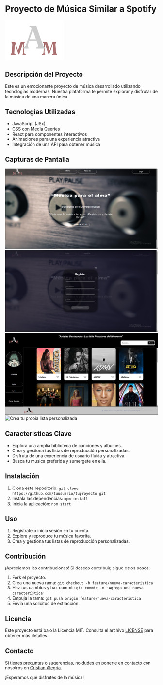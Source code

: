 # Proyecto de Música Similar a Spotify

![Logo del Proyecto](./src/images/Logo%20pagina.png)

## Descripción del Proyecto
Este es un emocionante proyecto de música desarrollado utilizando tecnologías modernas. Nuestra plataforma te permite explorar y disfrutar de la música de una manera única.

## Tecnologías Utilizadas
- JavaScript (JSx)
- CSS con Media Queries
- React para componentes interactivos
- Animaciones para una experiencia atractiva
- Integración de una API para obtener música

## Capturas de Pantalla
![Página de Inicio](./src/images/imagen-inicio.png)
![Registrate](./src/images/Registrate.png)
![Explorar Música](./src/images/Busqueda-music.png)
![Crea tu propia lista personalizada](./src/images/My)

## Características Clave
- Explora una amplia biblioteca de canciones y álbumes.
- Crea y gestiona tus listas de reproducción personalizadas.
- Disfruta de una experiencia de usuario fluida y atractiva.
- Busca tu musica preferida y sumergete en ella.

## Instalación
1. Clona este repositorio: `git clone https://github.com/tuusuario/tuproyecto.git`
2. Instala las dependencias: `npm install`
3. Inicia la aplicación: `npm start`

## Uso
1. Regístrate o inicia sesión en tu cuenta.
2. Explora y reproduce tu música favorita.
3. Crea y gestiona tus listas de reproducción personalizadas.

## Contribución
¡Apreciamos las contribuciones! Si deseas contribuir, sigue estos pasos:
1. Fork el proyecto.
2. Crea una nueva rama: `git checkout -b feature/nueva-caracteristica`
3. Haz tus cambios y haz commit: `git commit -m 'Agrega una nueva característica'`
4. Empuja la rama: `git push origin feature/nueva-caracteristica`
5. Envía una solicitud de extracción.

## Licencia
Este proyecto está bajo la Licencia MIT. Consulta el archivo [LICENSE](LICENSE) para obtener más detalles.

## Contacto
Si tienes preguntas o sugerencias, no dudes en ponerte en contacto con nosotros en [Cristian Alegria](abrahama.32v@gmail.com).

¡Esperamos que disfrutes de la música!
